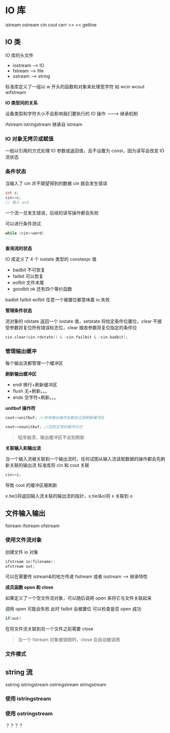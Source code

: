 # IO 库

istream ostream cin cout cerr >> << getline

## IO 类

IO 库的头文件

- iostream --> IO
- fstream --> file
- sstream --> string

标准库定义了一组以 w 开头的函数和对象来处理宽字符 如 wcin wcout wifstream

**IO 类型间的关系**

设备类型和字符大小不会影响我们要执行的 IO 操作 ---> 继承机制

ifstream istringstream 继承自 istream

### IO 对象无拷贝或赋值

一般以引用的方式处理 IO 参数或返回值，且不设置为 const，因为读写会改变 IO 流状态

### 条件状态

当输入了 cin 并不期望得到的数据 cin 就会发生错误

```cpp
int c;
cin>>c;
// 输入 asd
```

一个流一旦发生错误，后续的读写操作都会失败

可以进行条件测试

```cpp
while (cin>>word)
...
```

**查询流的状态**

IO 库定义了 4 个 iostate 类型的 constexpr 值

- badbit 不可恢复
- failbit 可以恢复
- eofbit 文件末尾
- goodbit ok
  还有四个等价函数

badbit failbit eofbit 任意一个被置位都意味着 io 失败

**管理条件状态**

流对象的 rdstate 返回一个 iostate 值，setstate 将给定条件位置位，clear 不接受参数将复位所有错误标志位，clear 接收参数将复位指定的条件位

```cpp
cin.clear(cin.rdstate() & ~cin.failbit & ~cin.badbit);
```

### 管理输出缓冲

每个输出流都管理一个缓冲区

**刷新输出缓冲区**

- endl 换行+刷新缓冲区
- flush 无+刷新。。。
- ends 空字符+刷新。。。

**unitbuf 操作符**

```cpp
cout<<unitbuf; //所有输出操作后都会立即刷新缓冲区

cout<<nounitbuf; //回到正常的缓冲方式
```

> 程序崩溃，输出缓冲区不会别刷新

**关联输入和输出流**

当一个输入流被关联到一个输出流时，任何试图从输入流读取数据的操作都会先刷新关联的输出流
标准库将 cin 和 cout 关联

```cpp
cin>>i;
```

导致 cout 的缓冲区被刷新

x.tie()将返回输入流关联的输出流的指针，x.tie(&o)将 x 关联到 o

## 文件输入输出

fstream ifstream ofstream

### 使用文件流对象

创建文件 io 对象

```cpp
ifstream in(filename);
ofstream out;
```

可以在需要传 istream&的地方传递 fistream 或者 isstream --> 继承特性

**成员函数 open 和 close**

如果定义了一个空文件流对象，可以随后调用 open 来将它与文件关联起来

调用 open 可能会失败 此时 failbit 会被置位 可以检查是否 open 成功

```cpp
if(out)
```

在将文件流关联到另一个文件之前需要 close

> 当一个 fstream 对象被销毁时，close 会自动被调用

### 文件模式

## string 流

sstring istringstream ostringstream stringstream

### 使用 istringstream

### 使用 ostringstream

？？？？
